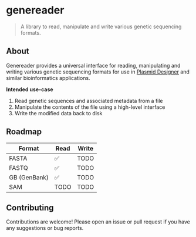 # genereader
> A library to read, manipulate and write various genetic sequencing formats.

## About

Genereader provides a universal interface for reading, manipulating and writing various genetic sequencing formats for use in [Plasmid Designer] and similar bioinformatics applications.

**Intended use-case**
1. Read genetic sequences and associated metadata from a file
2. Manipulate the contents of the file using a high-level interface
3. Write the modified data back to disk

## Roadmap

| Format              | Read | Write |
| ------------------- | ---- | ----- |
| FASTA               | ✅   | TODO  |
| FASTQ               | ✅   | TODO  |
| GB (GenBank)        | ✅   | TODO  |
| SAM                 | TODO | TODO  |

## Contributing

Contributions are welcome! Please open an issue or pull request if you have any suggestions or bug reports.

<!-- Links -->

[Plasmid Designer]: https://github.com/plasmid-designer/plasmid-designer